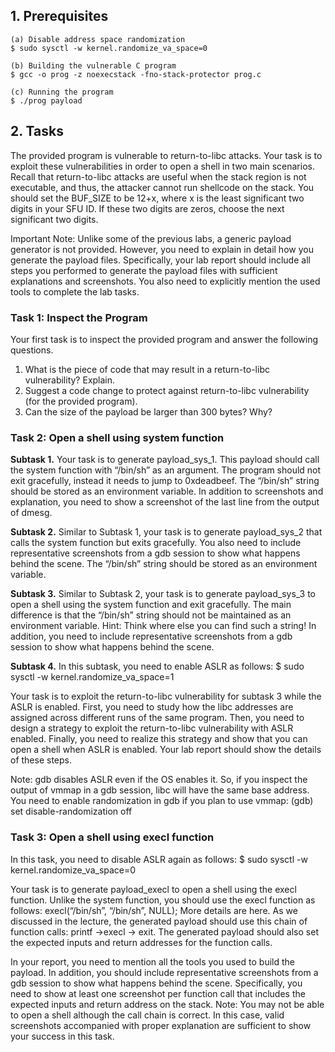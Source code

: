 ﻿## 1. Prerequisites

```
(a) Disable address space randomization
$ sudo sysctl -w kernel.randomize_va_space=0
```

```
(b) Building the vulnerable C program
$ gcc -o prog -z noexecstack -fno-stack-protector prog.c
```

```
(c) Running the program
$ ./prog payload
```

## 2. Tasks

The provided program is vulnerable to return-to-libc attacks. Your task is to exploit these vulnerabilities in order to open a shell in two main scenarios. Recall that return-to-libc attacks are useful when the stack region is not executable, and thus, the attacker cannot run shellcode on the stack.
You should set the BUF_SIZE to be 12+x, where x is the least significant two digits in your SFU ID. If these two digits are zeros, choose the next significant two digits.

Important Note: Unlike some of the previous labs, a generic payload generator is not provided. However, you need to explain in detail how you generate the payload files. Specifically, your lab report should include all steps you performed to generate the payload files with sufficient explanations and screenshots.
You also need to explicitly mention the used tools to complete the lab tasks.

### Task 1: Inspect the Program

Your first task is to inspect the provided program and answer the following questions.

1. What is the piece of code that may result in a return-to-libc vulnerability? Explain.
2. Suggest a code change to protect against return-to-libc vulnerability (for the provided program).
3. Can the size of the payload be larger than 300 bytes? Why?

### Task 2: Open a shell using system function

**Subtask 1.** Your task is to generate payload_sys_1. This payload should call the system function with “/bin/sh” as an argument. The program should not exit gracefully, instead it needs to jump to 0xdeadbeef. The “/bin/sh” string should be stored as an environment variable.
In addition to screenshots and explanation, you need to show a screenshot of the last line from the output of dmesg.

**Subtask 2.** Similar to Subtask 1, your task is to generate payload_sys_2 that calls the system function but exits gracefully. You also need to include representative screenshots from a gdb session to show what happens behind the scene. The “/bin/sh” string should be stored as an environment variable.

**Subtask 3.** Similar to Subtask 2, your task is to generate payload_sys_3 to open a shell using the system function and exit gracefully. The main difference is that the “/bin/sh” string should not be maintained as an environment variable. Hint: Think where else you can find such a string!
In addition, you need to include representative screenshots from a gdb session to show what happens behind the scene.

**Subtask 4.** In this subtask, you need to enable ASLR as follows:
$ sudo sysctl -w kernel.randomize_va_space=1

Your task is to exploit the return-to-libc vulnerability for subtask 3 while the ASLR is enabled. First, you need to study how the libc addresses are assigned across different runs of the same program. Then, you need to design a strategy to exploit the return-to-libc vulnerability with ASLR enabled. Finally, you need to realize this strategy and show that you can open a shell when ASLR is enabled.
Your lab report should show the details of these steps.

Note: gdb disables ASLR even if the OS enables it. So, if you inspect the output of vmmap in a gdb session, libc will have the same base address. You need to enable randomization in gdb if you plan to use vmmap: (gdb) set disable-randomization off

### Task 3: Open a shell using execl function

In this task, you need to disable ASLR again as follows:
$ sudo sysctl -w kernel.randomize_va_space=0

Your task is to generate payload_execl to open a shell using the execl function. Unlike the system function, you should use the execl function as follows: execl(“/bin/sh”, “/bin/sh”, NULL);
More details are here.
As we discussed in the lecture, the generated payload should use this chain of function calls: printf →execl → exit. The generated payload should also set the expected inputs and return addresses for the function calls.

In your report, you need to mention all the tools you used to build the payload. In addition, you should include representative screenshots from a gdb session to show what happens behind the scene.
Specifically, you need to show at least one screenshot per function call that includes the expected inputs and return address on the stack.
Note: You may not be able to open a shell although the call chain is correct. In this case, valid screenshots accompanied with proper explanation are sufficient to show your success in this task.
